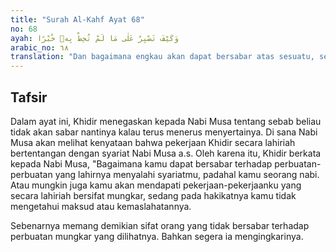```yaml
---
title: "Surah Al-Kahf Ayat 68"
no: 68
ayah: وَكَيْفَ تَصْبِرُ عَلٰى مَا لَمْ تُحِطْ بِهٖ خُبْرًا
arabic_no: ٦٨
translation: "Dan bagaimana engkau akan dapat bersabar atas sesuatu, sedang engkau belum mempunyai pengetahuan yang cukup tentang hal itu?”"
---
```


## Tafsir

Dalam ayat ini, Khidir menegaskan kepada Nabi Musa tentang sebab beliau tidak akan sabar nantinya kalau terus menerus menyertainya. Di sana Nabi Musa akan melihat kenyataan bahwa pekerjaan Khidir secara lahiriah bertentangan dengan syariat Nabi Musa a.s. Oleh karena itu, Khidir berkata kepada Nabi Musa, "Bagaimana kamu dapat bersabar terhadap perbuatan-perbuatan yang lahirnya menyalahi syariatmu, padahal kamu seorang nabi. Atau mungkin juga kamu akan mendapati pekerjaan-pekerjaanku yang secara lahiriah bersifat mungkar, sedang pada hakikatnya kamu tidak mengetahui maksud atau kemaslahatannya.

Sebenarnya memang demikian sifat orang yang tidak bersabar terhadap perbuatan mungkar yang dilihatnya. Bahkan segera ia mengingkarinya.